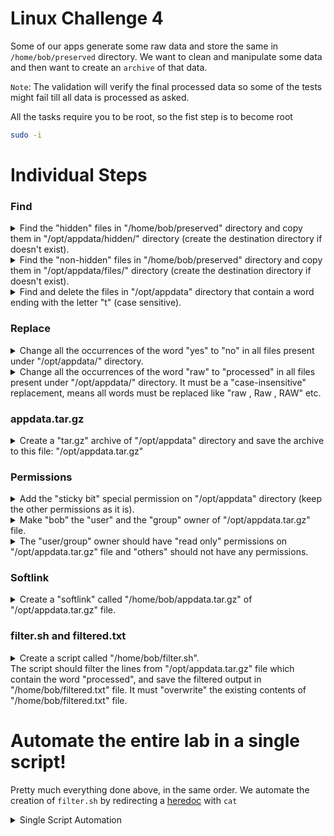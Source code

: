 # Linux Challenge 4

Some of our apps generate some raw data and store the same in `/home/bob/preserved` directory. We want to clean and manipulate some data and then want to create an `archive` of that data.

`Note`: The validation will verify the final processed data so some of the tests might fail till all data is processed as asked.



All the tasks require you to be root, so the fist step is to become root

```bash
sudo -i
```

# Individual Steps

### Find

<details>
<summary>Find the "hidden" files in "/home/bob/preserved" directory and copy them in "/opt/appdata/hidden/" directory (create the destination directory if doesn't exist).</summary>

```bash
mkdir -p /opt/appdata/hidden
find /home/bob/preserved -type f -name ".*" -exec cp "{}" /opt/appdata/hidden/ \;
```

</details>

<details>
<summary>Find the "non-hidden" files in "/home/bob/preserved" directory and copy them in "/opt/appdata/files/" directory (create the destination directory if doesn't exist).</summary>

```bash
mkdir -p /opt/appdata/files
find /home/bob/preserved -type f -not -name ".*" -exec cp "{}" /opt/appdata/files/ \;
```

</details>

<details>
<summary>Find and delete the files in "/opt/appdata" directory that contain a word ending with the letter "t" (case sensitive).</summary>

```bash
rm -f $(find /opt/appdata/ -type f -exec grep -l 't\>' "{}"  \; )
```

</details>

### Replace

<details>
<summary>Change all the occurrences of the word "yes" to "no" in all files present under "/opt/appdata/" directory.</summary>

```bash
find /opt/appdata -type f -name "*" -exec sed -i 's/\byes\b/no/g' "{}" \;
```

</details>

<details>
<summary>Change all the occurrences of the word "raw" to "processed" in all files present under "/opt/appdata/" directory. It must be a "case-insensitive" replacement, means all words must be replaced like "raw , Raw , RAW" etc.</summary>

```bash
find /opt/appdata -type f -name "*" -exec sed -i 's/\braw\b/processed/ig' "{}" \;
```

</details>

### appdata.tar.gz

<details>
<summary>Create a "tar.gz" archive of "/opt/appdata" directory and save the archive to this file: "/opt/appdata.tar.gz"</summary>

```bash
cd /opt
# /opt/appdata contains the final processed data
tar -zcf appdata.tar.gz appdata
```

</details>

### Permissions

<details>
<summary>Add the "sticky bit" special permission on "/opt/appdata" directory (keep the other permissions as it is).</summary>

```bash
chmod +t /opt/appdata
```

</details>

<details>
<summary>Make "bob" the "user" and the "group" owner of "/opt/appdata.tar.gz" file.</summary>

```bash
chown bob:bob /opt/appdata.tar.gz
```

</details>

<details>
<summary>The "user/group" owner should have "read only" permissions on "/opt/appdata.tar.gz" file and "others" should not have any permissions.</summary>

```bash
chmod 440 /opt/appdata.tar.gz
```

</details>

### Softlink

<details>
<summary>
Create a "softlink" called "/home/bob/appdata.tar.gz" of "/opt/appdata.tar.gz" file.</summary>

```bash
ln -s /opt/appdata.tar.gz /home/bob/appdata.tar.gz
```

</details>

### filter.sh and filtered.txt

<details>
<summary>Create a script called "/home/bob/filter.sh".<br>The script should filter the lines from "/opt/appdata.tar.gz" file which contain the word "processed", and save the filtered output in "/home/bob/filtered.txt" file. It must "overwrite" the existing contents of "/home/bob/filtered.txt" file.</summary>

```bash
vi /home/bob/filter.sh
```

Add the following lines and save it.

```bash
#!/bin/bash

tar -xzOf /opt/appdata.tar.gz | grep processed > /home/bob/filtered.txt
```

Make executable, and run it

```bash
chmod +x /home/bob/filter.sh
/home/bob/filter.sh
```
</details>

# Automate the entire lab in a single script!

Pretty much everything done above, in the same order. We automate the creation of `filter.sh` by redirecting a [heredoc](https://linuxize.com/post/bash-heredoc/) with `cat`

<details>
<summary>Single Script Automation</summary>

```bash
# Start lab and paste this entire script to the command prompt.
# When it completes, press the check button.
sudo -i

#################################
#
# Find
#
#################################

mkdir -p /opt/appdata/hidden
mkdir -p /opt/appdata/files
# Hidden files
find /home/bob/preserved -type f -name ".*" -exec cp "{}" /opt/appdata/hidden/ \;
# non-hidden files
find /home/bob/preserved -type f -not -name ".*" -exec cp "{}" /opt/appdata/files/ \;
# delete files with words ending in 't'
rm -f $(find /opt/appdata/ -type f  -exec grep -l 't\>' "{}"  \; )

#################################
#
# Replace:
#
#################################

# Change all the occurrences of the word "yes" to "no"
find /opt/appdata -type f -name "*" -exec sed -i 's/\byes\b/no/g' "{}" \;
# Change all the occurrences of the word "raw" to "processed"
find /opt/appdata -type f -name "*" -exec sed -i 's/\braw\b/processed/ig' "{}" \;

#################################
#
# appdata.tar.gz
#
#################################

# Create a "tar.gz" archive of "/opt/appdata" directory and save the archive to this file: "/opt/appdata.tar.gz"
cd /opt
tar -zcf appdata.tar.gz appdata

#################################
#
# Permissions
#
#################################

# Sticky bit
chmod +t /opt/appdata
# Make bob owner
chown bob:bob /opt/appdata.tar.gz
# Set read-only
chmod 440 /opt/appdata.tar.gz

#################################
#
# Softlink
#
#################################

ln -s /opt/appdata.tar.gz /home/bob/appdata.tar.gz

#################################
#
# Filter.sh 
#
#################################

cat <<'EOF' > /home/bob/filter.sh
#!/bin/bash

tar -xzOf /opt/appdata.tar.gz | grep processed > /home/bob/filtered.txt
EOF

chmod +x /home/bob/filter.sh

#################################
#
# Filtered.txt
#
#################################

# Execute our script
/home/bob/filter.sh
```
</details>
